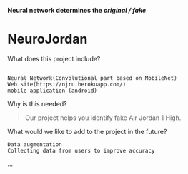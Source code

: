 **Neural network determines the _original / fake_**
# NeuroJordan

What does this project include?
```

Neural Network(Convolutional part based on MobileNet)
Web site(https://njru.herokuapp.com/)
mobile application (android)
```

Why is this needed?
>Our project helps you identify fake Air Jordan 1 High.

What would we like to add to the project in the future?
```
Data augmentation
Collecting data from users to improve accuracy
```

...
